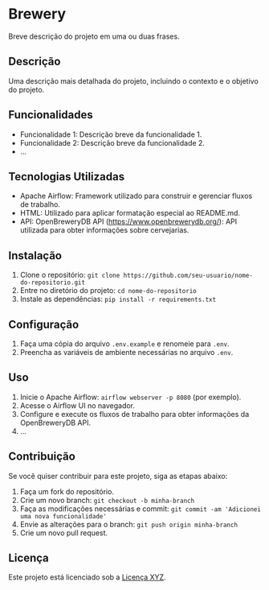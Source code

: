 # Brewery

Breve descrição do projeto em uma ou duas frases.

## Descrição

Uma descrição mais detalhada do projeto, incluindo o contexto e o objetivo do projeto.

## Funcionalidades

- Funcionalidade 1: Descrição breve da funcionalidade 1.
- Funcionalidade 2: Descrição breve da funcionalidade 2.
- ...

## Tecnologias Utilizadas

- Apache Airflow: Framework utilizado para construir e gerenciar fluxos de trabalho.
- HTML: Utilizado para aplicar formatação especial ao README.md.
- API: OpenBreweryDB API (https://www.openbrewerydb.org/): API utilizada para obter informações sobre cervejarias.

## Instalação

1. Clone o repositório: `git clone https://github.com/seu-usuario/nome-do-repositorio.git`
2. Entre no diretório do projeto: `cd nome-do-repositorio`
3. Instale as dependências: `pip install -r requirements.txt`

## Configuração

1. Faça uma cópia do arquivo `.env.example` e renomeie para `.env`.
2. Preencha as variáveis de ambiente necessárias no arquivo `.env`.

## Uso

1. Inicie o Apache Airflow: `airflow webserver -p 8080` (por exemplo).
2. Acesse o Airflow UI no navegador.
3. Configure e execute os fluxos de trabalho para obter informações da OpenBreweryDB API.
4. ...

## Contribuição

Se você quiser contribuir para este projeto, siga as etapas abaixo:

1. Faça um fork do repositório.
2. Crie um novo branch: `git checkout -b minha-branch`
3. Faça as modificações necessárias e commit: `git commit -am 'Adicionei uma nova funcionalidade'`
4. Envie as alterações para o branch: `git push origin minha-branch`
5. Crie um novo pull request.

## Licença

Este projeto está licenciado sob a [Licença XYZ](link-para-a-licenca).
